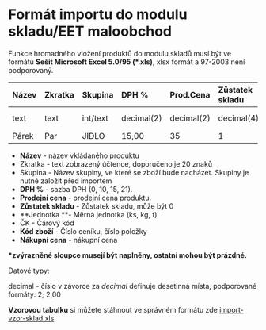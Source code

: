 # Formát importu do modulu skladu/EET maloobchod

Funkce hromadného vložení produktů do modulu skladů musí být ve formátu **Sešit Microsoft Excel 5.0/95 \(\*.xls\)**, xlsx formát a 97-2003 není podporovaný.

| Název | Zkratka | Skupina | DPH % | Prod.Cena | Zůstatek skladu | Jednotka | ČK | Kód zboží | Nákupní cena |
| :--- | :--- | :--- | :--- | :--- | :--- | :--- | :--- | :--- | :--- |
| text | text | int/text | decimal\(2\) | decimal\(2\) | decimal\(4\) | text | text | text | decimal \(2\) |
| Párek | Par | JIDLO | 15,00 | 35 | 1 | Ks | 0123 | 100021 | 10 |

* **Název** - název vkládaného produktu
* Zkratka - text zobrazený účtence, doporučeno je 20 znaků
* Skupina - Název skupiny, ve které se zboží bude nacházet. Skupiny je nutné založit před importem
* **DPH %** - sazba DPH \(0, 10, 15, 21\).
* **Prodejní cena** - prodejní cena produktu.
* **Zůstatek skladu** - Zůstatek skladu, může být 0
* **Jednotka **- Měrná jednotka \(ks, kg, t\)
* ČK - Čárový kód
* **Kód zboží** - Číslo ceníku, číslo položky
* **Nákupní cena** - nákupní cena

**\*zvýrazněné sloupce musejí být naplněny, ostatní mohou být prázdné.**

Datové typy:

decimal - číslo v závorce za _decimal_ definuje desetinná místa, podporované formáty: 2; 2,00

**Vzorovou tabulku** si můžete stáhnout ve správném formátu zde [import-vzor-sklad.xls](assets/import-vzor-sklad.xls)

